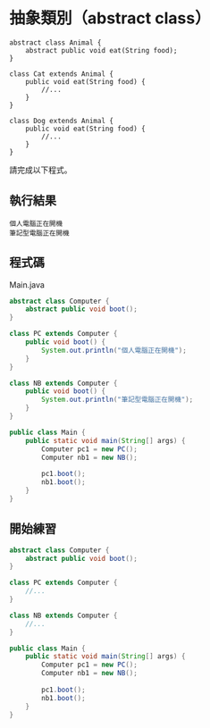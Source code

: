 # 抽象類別（abstract class）

    abstract class Animal {
        abstract public void eat(String food);
    }
    
    class Cat extends Animal {
        public void eat(String food) {
            //...
        }
    }
    
    class Dog extends Animal {
        public void eat(String food) {
            //...
        }
    }

請完成以下程式。

## 執行結果

```
個人電腦正在開機
筆記型電腦正在開機

```

## 程式碼

Main.java

```java
abstract class Computer {
    abstract public void boot();
}

class PC extends Computer {
    public void boot() {
        System.out.println("個人電腦正在開機");
    }
}

class NB extends Computer {
    public void boot() {
        System.out.println("筆記型電腦正在開機");
    }
}

public class Main {
    public static void main(String[] args) {
        Computer pc1 = new PC();
        Computer nb1 = new NB();
        
        pc1.boot();
        nb1.boot();
    }
}

```

## 開始練習

```java
abstract class Computer {
    abstract public void boot();
}

class PC extends Computer {
    //...
}

class NB extends Computer {
    //...
}

public class Main {
    public static void main(String[] args) {
        Computer pc1 = new PC();
        Computer nb1 = new NB();
        
        pc1.boot();
        nb1.boot();
    }
}
```

